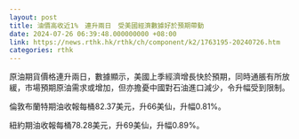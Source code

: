 ```yaml
---
layout: post
title: 油價高收近1%　連升兩日　受美國經濟數據好於預期帶動
date: 2024-07-26 06:39:48.000000000 +08:00
link: https://news.rthk.hk/rthk/ch/component/k2/1763195-20240726.htm
categories: rthk
---
```


原油期貨價格連升兩日，數據顯示，美國上季經濟增長快於預期，同時通脹有所放緩，市場預期原油需求或增加，但亦擔憂中國對石油進口減少，令升幅受到限制。

倫敦布蘭特期油收報每桶82.37美元，升66美仙，升幅0.81%。

紐約期油收報每桶78.28美元，升69美仙，升幅0.89%。
